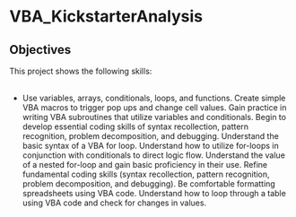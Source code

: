 # VBA_KickstarterAnalysis

## Objectives
This project shows the following skills:<br><br>
* Use variables, arrays, conditionals, loops, and functions.
Create simple VBA macros to trigger pop ups and change cell values.
Gain practice in writing VBA subroutines that utilize variables and conditionals.
Begin to develop essential coding skills of syntax recollection, pattern recognition, problem decomposition, and debugging.
Understand the basic syntax of a VBA for loop.
Understand how to utilize for-loops in conjunction with conditionals to direct logic flow.
Understand the value of a nested for-loop and gain basic proficiency in their use.
Refine fundamental coding skills (syntax recollection, pattern recognition, problem decomposition, and debugging).
Be comfortable formatting spreadsheets using VBA code.
Understand how to loop through a table using VBA code and check for changes in values.